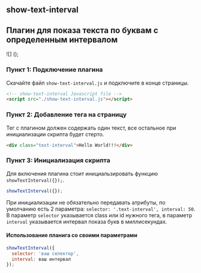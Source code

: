 ## show-text-interval

## Плагин для показа текста по буквам с определенным интервалом 

![] ();

### Пункт 1: Подключение плагина

Скачайте файл `show-text-interval.js` и подключите в конце страницы.

```html
<!-- show-text-interval Javascript file -->
<script src="./show-text-interval.js"></script>
```

### Пункт 2: Добавление тега на страницу

Тег с плагином должен содержать один текст, все остальное при инициализации скрипта будет стерто.

```html
<div class="text-interval">Hello World!!!</div>
```

### Пункт 3: Инициализация скрипта

Для включения плагина стоит инициальзировать функцию `showTextInterval({});`.

```javascript
showTextInterval({});
```

При инициализации не обязательно передавать атрибуты, по умолчанию есть 2 параметра: `selector: '.text-interval', interval: 50`.
В параметр `selector` указывается class или id нужного тега, в параметр `interval` указывается интервал показа букв в миллисекундах.

#### Использование планига со своими параметрами

```javascript
showTextInterval({
  selector: 'ваш селектор',
  interval: ваш интервал
});
```
